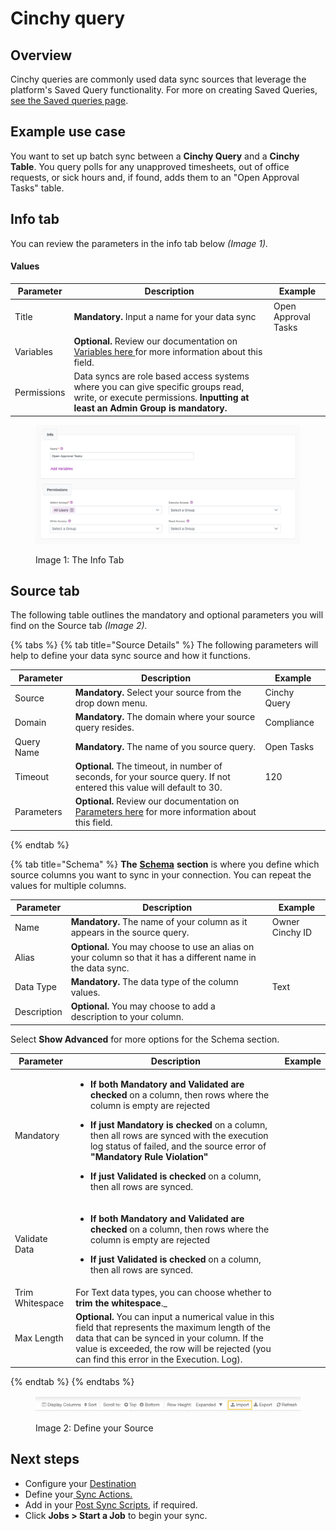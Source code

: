 # Cinchy query

## Overview

Cinchy queries are commonly used data sync sources that leverage the platform's Saved Query functionality. For more on creating Saved Queries,[ see the Saved queries page](../../../guides-for-using-cinchy/builder-guides/saved-queries.md).

## Example use case 

You want to set up batch sync between a **Cinchy Query** and a **Cinchy Table**. You query polls for any unapproved timesheets, out of office requests, or sick hours and, if found, adds them to an "Open Approval Tasks" table.



## Info tab

You can review the parameters in the info tab below _(Image 1)._

#### Values

| Parameter   | Description                                                                                                                                                                                      | Example             |
|-------------|--------------------------------------------------------------------------------------------------------------------------------------------------------------------------------------------------|---------------------|
| Title       | **Mandatory.** Input a name for your data sync                                                                                                                                                   | Open Approval Tasks |
| Variables   | **Optional.** Review our documentation on [Variables here ](../../building-data-syncs/advanced-settings/variables.md)for more information about this field.                                      |                     |
| Permissions | Data syncs are role based access systems where you can give specific groups read, write, or execute permissions. **Inputting at least an Admin Group is mandatory.** |                     |

<figure><img src="../../../.gitbook/assets/image (699).png" alt=""><figcaption><p>Image 1: The Info Tab</p></figcaption></figure>

## Source tab

The following table outlines the mandatory and optional parameters you will find on the Source tab _(Image 2)._

{% tabs %}
{% tab title="Source Details" %}
The following parameters will help to define your data sync source and how it functions.

<table><thead><tr><th>Parameter</th><th width="289.66666666666663">Description</th><th>Example</th></tr></thead><tbody><tr><td>Source</td><td><strong>Mandatory.</strong> Select your source from the drop down menu.</td><td>Cinchy Query</td></tr><tr><td>Domain</td><td><strong>Mandatory.</strong> The domain where your source query resides.</td><td>Compliance</td></tr><tr><td>Query Name</td><td><strong>Mandatory.</strong> The name of you source query.</td><td>Open Tasks</td></tr><tr><td>Timeout</td><td><strong>Optional.</strong> The timeout, in number of seconds, for your source query. If not entered this value will default to 30.</td><td>120</td></tr><tr><td>Parameters</td><td><strong>Optional.</strong> Review our documentation on <a href="../../building-data-syncs/advanced-settings/variables.md">Parameters here</a> for more information about this field.</td><td></td></tr></tbody></table>
{% endtab %}

{% tab title="Schema" %}
**The** [**Schema**](../../building-data-syncs/columns-and-mappings/#2.-schema-columns) **section** is where you define which source columns you want to sync in your connection. You can repeat the values for multiple columns.

| Parameter   | Description                                                                                                   | Example         |
|-------------|---------------------------------------------------------------------------------------------------------------|-----------------|
| Name        | **Mandatory.** The name of your column as it appears in the source query.                                     | Owner Cinchy ID |
| Alias       | **Optional.** You may choose to use an alias on your column so that it has a different name in the data sync. |                 |
| Data Type   | **Mandatory.** The data type of the column values.                                                            | Text            |
| Description | **Optional.** You may choose to add a description to your column.                                             |                 |



Select **Show Advanced**  for more options for the Schema section. 

| Parameter       | Description                                                                                                                                                                                                                                                                                                                                                                                                                                                                           | Example |
|-----------------|---------------------------------------------------------------------------------------------------------------------------------------------------------------------------------------------------------------------------------------------------------------------------------------------------------------------------------------------------------------------------------------------------------------------------------------------------------------------------------------|---------|
| Mandatory       | <ul><li><strong>If both Mandatory and Validated</strong> <strong>are checked</strong> on a column, then rows where the column is empty are rejected</li></ul><ul><li><strong>If just Mandatory is checked</strong> on a column, then all rows are synced with the execution log status of failed, and the source error of <strong>"Mandatory Rule Violation"</strong></li></ul><ul><li><strong>If just Validated is checked</strong> on a column, then all rows are synced.</li></ul> |         |
| Validate Data   | <ul><li><strong>If both Mandatory and Validated</strong> <strong>are checked</strong> on a column, then rows where the column is empty are rejected</li></ul><ul><li><strong>If just Validated is checked</strong> on a column, then all rows are synced.</li></ul>                                                                                                                                                                                                                   |         |
| Trim Whitespace | For Text data types, you can choose whether to **trim the whitespace**._                                                                                                                                                                                                                                                                                                                                      |         |
| Max Length      | **Optional.** You can input a numerical value in this field that represents the maximum length of the data that can be synced in your column. If the value is exceeded, the row will be rejected (you can find this error in the Execution. Log).                                                                                                                                                                                                                                     |         |
{% endtab %}
{% endtabs %}

<figure><img src="../../../.gitbook/assets/image (335).png" alt=""><figcaption><p>Image 2: Define your Source</p></figcaption></figure>

## Next steps

* Configure your [Destination](../../supported-data-sync-destinations/)
* Define your[ ](../../building-data-syncs/sync-actions.md)[Sync Actions.](../../building-data-syncs/sync-actions.md)
* Add in your [Post Sync Scripts](../../building-data-syncs/advanced-settings/post-sync-scripts.md), if required.
* Click **Jobs > Start a Job** to begin your sync.
